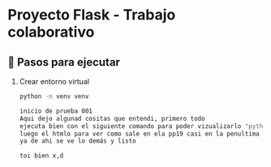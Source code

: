 # Proyecto Flask - Trabajo colaborativo

## 🚀 Pasos para ejecutar
1. Crear entorno virtual
   ```bash
   python -m venv venv 

   inicio de prueba 001
   Aqui dejo algunad cositas que entendi, primero todo 
   ejecuta bien con el siguiente comando para poder vizualizarlo "python -m app.app"
   luego el htmlo para ver como sale en ela pp19 casi en la penultima
   ya de ahi se ve lo demás y listo

   toi bien x,d   
